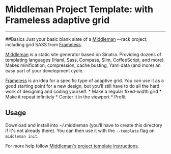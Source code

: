# Middleman Project Template: with Frameless adaptive grid
------

##Basics
Just your basic blank slate of a [Middleman](http://middlemanapp.com/) --rack project, including grid SASS from [Frameless](http://framelessgrid.com/).

[Middleman](http://middlemanapp.com/) is a static site generator based on Sinatra. Providing dozens of templating languages (Haml, Sass, Compass, Slim, CoffeeScript, and more). Makes minification, compression, cache busting, Yaml data (and more) an easy part of your development cycle.

[Frameless](http://framelessgrid.com/) is an idea for a specific type of adaptive grid. You can use it as a good starting point for a new design, but you’ll still have to do all the hard work of designing and coding yourself.
	* Make a regular fixed-width grid
	* Make it repeat infinitely
	* Center it in the viewport
	* Profit

## Usage

Download and install into ~/.middleman (you'll have to create this directory if it's not already there). You can then use it with the `--template` flag on `middleman init`. 

For more help follow [Middleman's project template instructions](http://middlemanapp.com/getting-started/welcome/).




